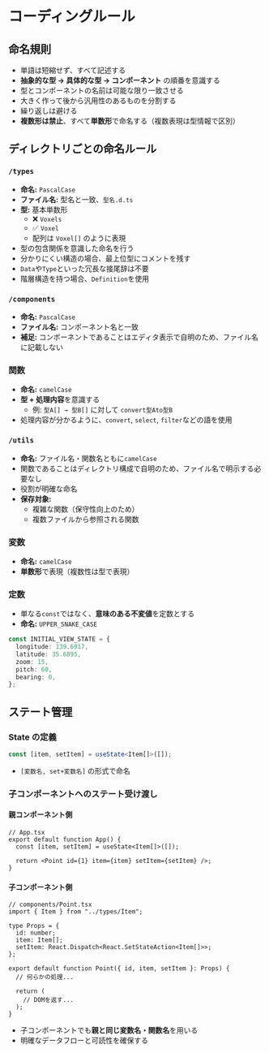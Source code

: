 # コーディングルール

## 命名規則

- 単語は短縮せず、すべて記述する
- **抽象的な型 → 具体的な型 → コンポーネント** の順番を意識する
- 型とコンポーネントの名前は可能な限り一致させる
- 大きく作って後から汎用性のあるものを分割する
- 繰り返しは避ける
- **複数形は禁止**、すべて**単数形**で命名する（複数表現は型情報で区別）

## ディレクトリごとの命名ルール

### `/types`

- **命名:** `PascalCase`
- **ファイル名:** 型名と一致、`型名.d.ts`
- **型:** 基本単数形
  - ❌ `Voxels`
  - ✅ `Voxel`
  - 配列は `Voxel[]` のように表現
- 型の包含関係を意識した命名を行う
- 分かりにくい構造の場合、最上位型にコメントを残す
- `Data`や`Type`といった冗長な接尾辞は不要
- 階層構造を持つ場合、`Definition`を使用

### `/components`

- **命名:** `PascalCase`
- **ファイル名:** コンポーネント名と一致
- **補足:** コンポーネントであることはエディタ表示で自明のため、ファイル名に記載しない

### 関数

- **命名:** `camelCase`
- **型 + 処理内容**を意識する
  - 例: `型A[] → 型B[]` に対して `convert型Ato型B`
- 処理内容が分かるように、`convert`, `select`, `filter`などの語を使用

### `/utils`

- **命名:** ファイル名・関数名ともに`camelCase`
- 関数であることはディレクトリ構成で自明のため、ファイル名で明示する必要なし
- 役割が明確な命名
- **保存対象:**
  - 複雑な関数（保守性向上のため）
  - 複数ファイルから参照される関数

### 変数

- **命名:** `camelCase`
- **単数形**で表現（複数性は型で表現）

### 定数

- 単なる`const`ではなく、**意味のある不変値**を定数とする
- **命名:** `UPPER_SNAKE_CASE`

```typescript
const INITIAL_VIEW_STATE = {
  longitude: 139.6917,
  latitude: 35.6895,
  zoom: 15,
  pitch: 60,
  bearing: 0,
};
```

## ステート管理

### State の定義

```typescript
const [item, setItem] = useState<Item[]>([]);
```

- `[変数名, set+変数名]` の形式で命名

### 子コンポーネントへのステート受け渡し

#### 親コンポーネント側

```tsx
// App.tsx
export default function App() {
  const [item, setItem] = useState<Item[]>([]);

  return <Point id={1} item={item} setItem={setItem} />;
}
```

#### 子コンポーネント側

```tsx
// components/Point.tsx
import { Item } from "../types/Item";

type Props = {
  id: number;
  item: Item[];
  setItem: React.Dispatch<React.SetStateAction<Item[]>>;
};

export default function Point({ id, item, setItem }: Props) {
  // 何らかの処理...

  return (
    // DOMを返す...
  );
}
```

- 子コンポーネントでも**親と同じ変数名・関数名**を用いる
- 明確なデータフローと可読性を確保する
